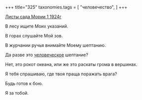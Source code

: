 +++
title="325"
taxonomies.tags = [
 "человечество",
]
+++

[Листы сада Мории 1 1924г](/agni/1924)

В лесу ищите Моих указаний.   

В горах слушайте Мой зов.   

В журчании ручья внимайте Моему шептанию.   

Да разве это [человеческое](/tags/человечество) шептание?   

Нет, это рокот океана, или же это раскаты грома в вершинах.   

Я тебя спрашиваю, где твоя праща поражать врага?   

Будь готов к бою.   

Я за тобой.   


